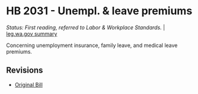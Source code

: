# HB 2031 - Unempl. & leave premiums
*Status: First reading, referred to Labor & Workplace Standards.* | [leg.wa.gov summary](https://app.leg.wa.gov/billsummary?BillNumber=2031&Year=2021)

Concerning unemployment insurance, family leave, and medical leave premiums.

## Revisions
* [Original Bill](1/)